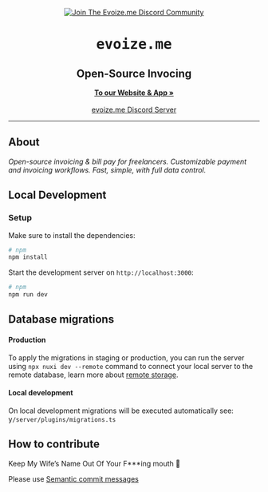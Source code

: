 <p align="center">
    <a href="https://discord.gg/u24bFFRP"><img src="https://img.shields.io/badge/DISCORD-EVOIZE.ME-informational?style=for-the-badge&logo=discord&logoColor=%235865F2" alt="Join The Evoize.me Discord Community"></a>
</p>

<p align="center" style="margin-top: 12px">
  <h1 align="center"><tt>evoize.me</tt></h1>
  <h2 align="center">Open-Source Invocing</h2>

<p align="center">
    <a href="https://evoize.me"><strong>To our Website & App »</strong></a>
    <br />
    <br />
    <a href="https://discord.gg/u24bFFRP">evoize.me Discord Server</a>
  </p>
</p>

---

## About

_Open-source invoicing & bill pay for freelancers. Customizable payment and invoicing workflows. Fast, simple, with full data control._

## Local Development

### Setup

Make sure to install the dependencies:

```bash
# npm
npm install
```

Start the development server on `http://localhost:3000`:

```bash
# npm
npm run dev
```

## Database migrations
#### Production
To apply the migrations in staging or production, you can run the server using ``npx nuxi dev --remote`` command to connect your local server to the remote database, learn more about [remote storage](https://hub.nuxt.com/docs/getting-started/remote-storage).

#### Local development
On local development migrations will be executed automatically see: y``/server/plugins/migrations.ts`` 

## How to contribute
Keep My Wife’s Name Out Of Your F***ing mouth 👋

Please use [Semantic commit messages](https://gist.github.com/joshbuchea/6f47e86d2510bce28f8e7f42ae84c716)
